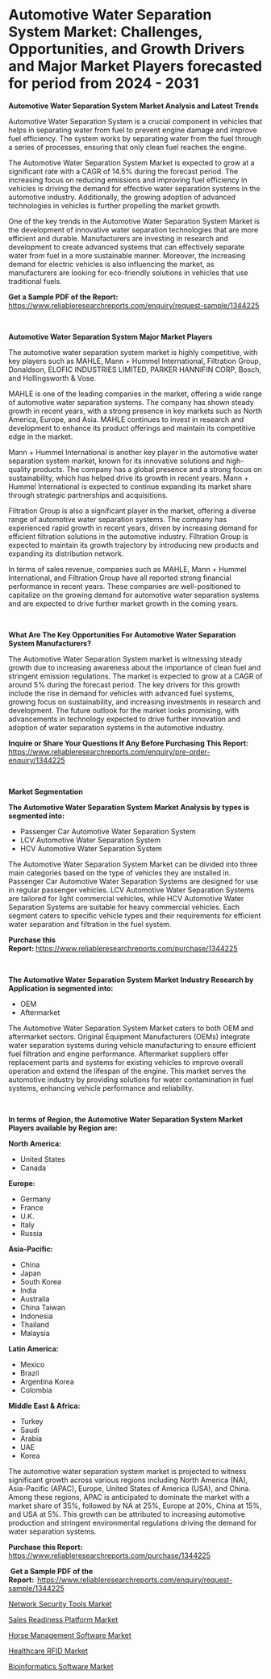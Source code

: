 <p><h1>Automotive Water Separation System Market: Challenges, Opportunities, and Growth Drivers and Major Market Players forecasted for period from 2024 - 2031</h1></p><p><strong>Automotive Water Separation System Market Analysis and Latest Trends</strong></p>
<p><p>Automotive Water Separation System is a crucial component in vehicles that helps in separating water from fuel to prevent engine damage and improve fuel efficiency. The system works by separating water from the fuel through a series of processes, ensuring that only clean fuel reaches the engine.</p><p>The Automotive Water Separation System Market is expected to grow at a significant rate with a CAGR of 14.5% during the forecast period. The increasing focus on reducing emissions and improving fuel efficiency in vehicles is driving the demand for effective water separation systems in the automotive industry. Additionally, the growing adoption of advanced technologies in vehicles is further propelling the market growth.</p><p>One of the key trends in the Automotive Water Separation System Market is the development of innovative water separation technologies that are more efficient and durable. Manufacturers are investing in research and development to create advanced systems that can effectively separate water from fuel in a more sustainable manner. Moreover, the increasing demand for electric vehicles is also influencing the market, as manufacturers are looking for eco-friendly solutions in vehicles that use traditional fuels.</p></p>
<p><strong>Get a Sample PDF of the Report:&nbsp;</strong> <a href="https://www.reliableresearchreports.com/enquiry/request-sample/1344225">https://www.reliableresearchreports.com/enquiry/request-sample/1344225</a></p>
<p>&nbsp;</p>
<p><strong>Automotive Water Separation System Major Market Players</strong></p>
<p><p>The automotive water separation system market is highly competitive, with key players such as MAHLE, Mann + Hummel International, Filtration Group, Donaldson, ELOFIC INDUSTRIES LIMITED, PARKER HANNIFIN CORP, Bosch, and Hollingsworth & Vose.</p><p>MAHLE is one of the leading companies in the market, offering a wide range of automotive water separation systems. The company has shown steady growth in recent years, with a strong presence in key markets such as North America, Europe, and Asia. MAHLE continues to invest in research and development to enhance its product offerings and maintain its competitive edge in the market.</p><p>Mann + Hummel International is another key player in the automotive water separation system market, known for its innovative solutions and high-quality products. The company has a global presence and a strong focus on sustainability, which has helped drive its growth in recent years. Mann + Hummel International is expected to continue expanding its market share through strategic partnerships and acquisitions.</p><p>Filtration Group is also a significant player in the market, offering a diverse range of automotive water separation systems. The company has experienced rapid growth in recent years, driven by increasing demand for efficient filtration solutions in the automotive industry. Filtration Group is expected to maintain its growth trajectory by introducing new products and expanding its distribution network.</p><p>In terms of sales revenue, companies such as MAHLE, Mann + Hummel International, and Filtration Group have all reported strong financial performance in recent years. These companies are well-positioned to capitalize on the growing demand for automotive water separation systems and are expected to drive further market growth in the coming years.</p></p>
<p>&nbsp;</p>
<p><strong>What Are The Key Opportunities For Automotive Water Separation System Manufacturers?</strong></p>
<p><p>The Automotive Water Separation System market is witnessing steady growth due to increasing awareness about the importance of clean fuel and stringent emission regulations. The market is expected to grow at a CAGR of around 5% during the forecast period. The key drivers for this growth include the rise in demand for vehicles with advanced fuel systems, growing focus on sustainability, and increasing investments in research and development. The future outlook for the market looks promising, with advancements in technology expected to drive further innovation and adoption of water separation systems in the automotive industry.</p></p>
<p><strong>Inquire or Share Your Questions If Any Before Purchasing This Report:</strong> <a href="https://www.reliableresearchreports.com/enquiry/pre-order-enquiry/1344225">https://www.reliableresearchreports.com/enquiry/pre-order-enquiry/1344225</a></p>
<p>&nbsp;</p>
<p><strong>Market Segmentation</strong></p>
<p><strong>The Automotive Water Separation System Market Analysis by types is segmented into:</strong></p>
<p><ul><li>Passenger Car Automotive Water Separation System</li><li>LCV Automotive Water Separation System</li><li>HCV Automotive Water Separation System</li></ul></p>
<p><p>The Automotive Water Separation System Market can be divided into three main categories based on the type of vehicles they are installed in. Passenger Car Automotive Water Separation Systems are designed for use in regular passenger vehicles. LCV Automotive Water Separation Systems are tailored for light commercial vehicles, while HCV Automotive Water Separation Systems are suitable for heavy commercial vehicles. Each segment caters to specific vehicle types and their requirements for efficient water separation and filtration in the fuel system.</p></p>
<p><strong>Purchase this Report:&nbsp;</strong><a href="https://www.reliableresearchreports.com/purchase/1344225">https://www.reliableresearchreports.com/purchase/1344225</a></p>
<p>&nbsp;</p>
<p><strong>The Automotive Water Separation System Market Industry Research by Application is segmented into:</strong></p>
<p><ul><li>OEM</li><li>Aftermarket</li></ul></p>
<p><p>The Automotive Water Separation System Market caters to both OEM and aftermarket sectors. Original Equipment Manufacturers (OEMs) integrate water separation systems during vehicle manufacturing to ensure efficient fuel filtration and engine performance. Aftermarket suppliers offer replacement parts and systems for existing vehicles to improve overall operation and extend the lifespan of the engine. This market serves the automotive industry by providing solutions for water contamination in fuel systems, enhancing vehicle performance and reliability.</p></p>
<p>&nbsp;</p>
<p><strong>In terms of Region, the Automotive Water Separation System Market Players available by Region are:</strong></p>
<p>
    <p> <strong> North America: </strong>
        <ul>
            <li>United States</li>
            <li>Canada</li>
        </ul>
        </p> 
    <p> <strong> Europe: </strong>
        <ul>
            <li>Germany</li>
            <li>France</li>
            <li>U.K.</li>
            <li>Italy</li>
            <li>Russia</li>
        </ul>
        </p> 
    <p> <strong> Asia-Pacific: </strong>
        <ul>
            <li>China</li>
            <li>Japan</li>
            <li>South Korea</li>
            <li>India</li>
            <li>Australia</li>
            <li>China Taiwan</li>
            <li>Indonesia</li>
            <li>Thailand</li>
            <li>Malaysia</li>
        </ul>
        </p> 
    <p> <strong> Latin America: </strong>
        <ul>
            <li>Mexico</li>
            <li>Brazil</li>
            <li>Argentina Korea</li>
            <li>Colombia</li>
        </ul>
        </p> 
    <p> <strong> Middle East & Africa: </strong>
        <ul>
            <li>Turkey</li>
            <li>Saudi</li>
            <li>Arabia</li>
            <li>UAE</li>
            <li>Korea</li>
        </ul>
    </p>
    </p>
<p><p>The automotive water separation system market is projected to witness significant growth across various regions including North America (NA), Asia-Pacific (APAC), Europe, United States of America (USA), and China. Among these regions, APAC is anticipated to dominate the market with a market share of 35%, followed by NA at 25%, Europe at 20%, China at 15%, and USA at 5%. This growth can be attributed to increasing automotive production and stringent environmental regulations driving the demand for water separation systems.</p></p>
<p><strong>Purchase this Report: </strong><a href="https://www.reliableresearchreports.com/purchase/1344225">https://www.reliableresearchreports.com/purchase/1344225</a></p>
<p>&nbsp;<strong>Get a Sample PDF of the Report:&nbsp;&nbsp;</strong><a href="https://www.reliableresearchreports.com/enquiry/request-sample/1344225">https://www.reliableresearchreports.com/enquiry/request-sample/1344225</a></p>
<p><strong></strong></p>
<p><p><a href="https://medium.com/p/c9a1f563c0c1/edit">Network Security Tools Market</a></p><p><a href="https://medium.com/@krithi.reportprime/sales-readiness-platform-market-competitive-analysis-market-trends-and-forecast-to-2031-e1e86dbeb557">Sales Readiness Platform Market</a></p><p><a href="https://medium.com/@josueherzog/horse-management-software-market-insight-market-trends-growth-forecasted-from-2024-to-2031-4db8e4d1f8e7">Horse Management Software Market</a></p><p><a href="https://medium.com/@floyziemann8756/healthcare-rfid-market-insights-into-market-cagr-market-trends-and-growth-strategies-d4dda2121290">Healthcare RFID Market</a></p><p><a href="https://medium.com/@krithi.reportprime/bioinformatics-software-market-furnishes-information-on-market-share-market-trends-and-market-e366f25f77ee">Bioinformatics Software Market</a></p></p>